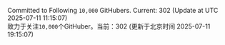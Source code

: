 Committed to Following `10,000` GitHubers. Current: <!-- FOLLOWING_COUNT -->302<!-- FOLLOWING_COUNT --> (Update at UTC <!-- LAST_UPDATED -->2025-07-11 11:15:07<!-- LAST_UPDATED -->)<br>
致力于关注`10,000`个GitHuber。当前：<!-- FOLLOWING_COUNT -->302<!-- FOLLOWING_COUNT --> (更新于北京时间 <!-- LAST_UPDATED_CST -->2025-07-11 19:15:07<!-- LAST_UPDATED_CST -->)
